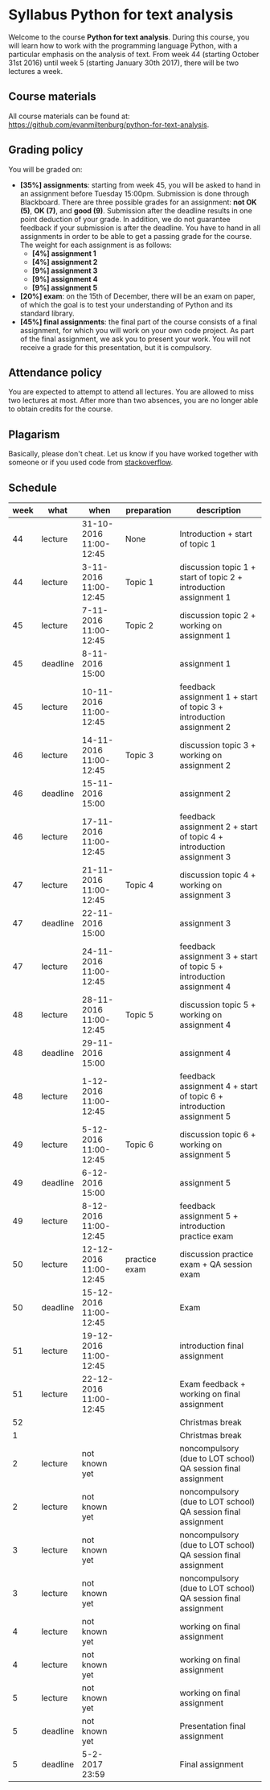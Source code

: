 # Syllabus Python for text analysis

Welcome to the course **Python for text analysis**. During this course, you will learn how to work with the programming language Python, with a particular emphasis on the analysis of text. From week 44 (starting October 31st 2016) until week 5 (starting January 30th 2017), there will be two lectures a week.


## Course materials
All course materials can be found at: https://github.com/evanmiltenburg/python-for-text-analysis.

## Grading policy
You will be graded on:
* **[35%] assignments**: starting from week 45, you will be asked to hand in an assignment before Tuesday 15:00pm. Submission is done through Blackboard. There are three possible grades for an assignment: **not OK (5)**, **OK (7)**, and **good (9)**. Submission after the deadline results in one point deduction of your grade. In addition, we do not guarantee feedback if your submission is after the deadline. You have to hand in all assignments in order to be able to get a passing grade for the course. The weight for each assignment is as follows:
  * **[4%] assignment 1**
  * **[4%] assignment 2**
  * **[9%] assignment 3**
  * **[9%] assignment 4**
  * **[9%] assignment 5**
* **[20%] exam**: on the 15th of December, there will be an exam on paper, of which the goal is to test your understanding of Python and its standard library.
* **[45%] final assignments**: the final part of the course consists of a final assignment, for which you will work on your own code project. As part of the final assignment, we ask you to present your work. You will not receive a grade for this presentation, but it is compulsory.

## Attendance policy
You are expected to attempt to attend all lectures. You are allowed to miss two lectures at most. After more than two absences, you are no longer able to obtain credits for the course.  

## Plagarism
Basically, please don't cheat. Let us know if you have worked together with someone or if you used code from [stackoverflow](http://stackoverflow.com/).

## Schedule

| week | what     | when                   | preparation           | description |
|------|----------|------------------------|-----------------------|-------------|
|  44  | lecture  | 31-10-2016 11:00-12:45 | None                  | Introduction + start of topic 1 |
|  44  | lecture  | 3-11-2016 11:00-12:45  | Topic 1               | discussion topic 1 + start of topic 2 + introduction assignment 1 |
|  45  | lecture  | 7-11-2016 11:00-12:45  | Topic 2               | discussion topic 2 + working on assignment 1 |
|  45  | deadline | 8-11-2016 15:00        |                       | assignment 1 |
|  45  | lecture  | 10-11-2016 11:00-12:45 |                       | feedback assignment 1 + start of topic 3 + introduction assignment 2 |
|  46  | lecture  | 14-11-2016 11:00-12:45 | Topic 3               | discussion topic 3 + working on assignment 2 |
|  46  | deadline | 15-11-2016 15:00       |                       | assignment 2 |
|  46  | lecture  | 17-11-2016 11:00-12:45 |                       | feedback assignment 2 + start of topic 4 + introduction assignment 3 |
|  47  | lecture  | 21-11-2016 11:00-12:45 | Topic 4               | discussion topic 4 + working on assignment 3 |
|  47  | deadline | 22-11-2016 15:00       |                       | assignment 3 |
|  47  | lecture  | 24-11-2016 11:00-12:45 |                       | feedback assignment 3 + start of topic 5 + introduction assignment 4 |
|  48  | lecture  | 28-11-2016 11:00-12:45 | Topic 5               | discussion topic 5 + working on assignment 4 |
|  48  | deadline | 29-11-2016 15:00       |                       | assignment 4 |
|  48  | lecture  | 1-12-2016 11:00-12:45  |                       | feedback assignment 4 + start of topic 6 + introduction assignment 5 |
|  49  | lecture  | 5-12-2016 11:00-12:45  | Topic 6               | discussion topic 6 + working on assignment 5 |
|  49  | deadline | 6-12-2016 15:00        |                       | assignment 5 |
|  49  | lecture  | 8-12-2016 11:00-12:45  |                       | feedback assignment 5 + introduction practice exam |
|  50  | lecture  | 12-12-2016 11:00-12:45 | practice exam         | discussion practice exam + QA session exam |
|  50  | deadline | 15-12-2016 11:00-12:45 |                       | Exam |
|  51  | lecture  | 19-12-2016 11:00-12:45 |                       | introduction final assignment |
|  51  | lecture  | 22-12-2016 11:00-12:45 |                       | Exam feedback + working on final assignment |
|  52  |          |                        |                       | Christmas break |
|  1   |          |                        |                       | Christmas break |
|  2   | lecture  | not known yet          |                       | noncompulsory (due to LOT school) QA session final assignment |
|  2   | lecture  | not known yet          |                       | noncompulsory (due to LOT school) QA session final assignment |
|  3   | lecture  | not known yet          |                       | noncompulsory (due to LOT school) QA session final assignment |
|  3   | lecture  | not known yet          |                       | noncompulsory (due to LOT school) QA session final assignment |
|  4   | lecture  | not known yet          |                       | working on final assignment |
|  4   | lecture  | not known yet          |                       | working on final assignment  |
|  5   | lecture  | not known yet          |                       | working on final assignment  | 
|  5   | deadline | not known yet          |                       | Presentation final assignment  |
|  5   | deadline | 5-2-2017 23:59         |                       | Final assignment  |
